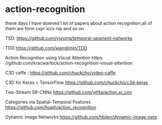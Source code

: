 # action-recognition
these days I have  downed l lot of papers about action recognition,all of them are form cvpr  iccv  nip and so on

TSD:    https://github.com/yjxiong/temporal-segment-networks

TDD     https://github.com/wanglimin/TDD

Action Recognition using Visual Attention       https:   //github.com/kracwarlock/action-recognition-visual-attention


C3D  caffe :      https://github.com/chuckcho/video-caffe

C3D for Keras + TensorFlow   https://github.com/chuckcho/c3d-keras

Two-Stream SR-CNNs          https://github.com/yifita/action.sr_cnn 

Categories via Spatial-Temporal Features    https://github.com/huajh/action_recognition

Dynamic Image Networks  https://github.com/hbilen/dynamic-image-nets
